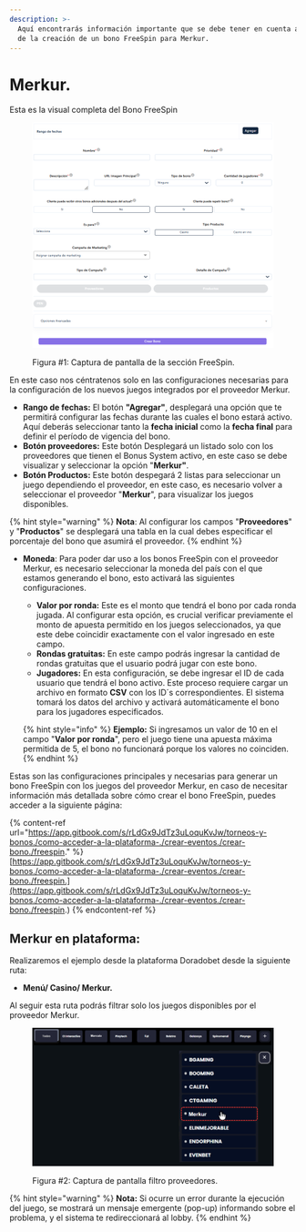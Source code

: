 ```yaml
---
description: >-
  Aquí encontrarás información importante que se debe tener en cuenta al momento
  de la creación de un bono FreeSpin para Merkur.
---
```


# Merkur.

Esta es la visual completa del Bono FreeSpin

<figure><img src=".gitbook/assets/image.png" alt="" width="563"><figcaption><p>Figura #1: Captura de pantalla de la sección FreeSpin.</p></figcaption></figure>

En este caso nos céntratenos solo en las configuraciones necesarias para la configuración de los nuevos juegos integrados por el proveedor Merkur.

* **Rango de fechas:** El botón **"Agregar"**, desplegará una opción que te permitirá configurar las fechas durante las cuales el bono estará activo. Aquí deberás seleccionar tanto la **fecha inicial** como la **fecha final** para definir el período de vigencia del bono.
* **Botón proveedores:** Este botón Desplegará un listado solo con los proveedores que tienen el Bonus System activo, en este caso se debe visualizar y seleccionar la opción "**Merkur"**.
* **Botón Productos:** Este botón despegará 2 listas para seleccionar un juego dependiendo el proveedor, en este caso, es necesario volver a seleccionar el proveedor "**Merkur**", para visualizar los juegos disponibles.

{% hint style="warning" %}
**Nota**: Al configurar los campos "**Proveedores**" y "**Productos**" se desplegará una tabla en la cual debes especificar el porcentaje del bono que asumirá el proveedor.
{% endhint %}

*   **Moneda**: Para poder dar uso a los bonos FreeSpin con el proveedor Merkur, es necesario seleccionar la moneda del país con el que estamos generando el bono, esto activará las siguientes configuraciones.

    * **Valor por ronda:** Este es el monto que tendrá el bono por cada ronda jugada. Al configurar esta opción, es crucial verificar previamente el monto de apuesta permitido en los juegos seleccionados, ya que este debe coincidir exactamente con el valor ingresado en este campo.
    * **Rondas gratuitas:** En este campo podrás ingresar la cantidad de rondas gratuitas que el usuario podrá jugar con este bono.
    * **Jugadores:** En esta configuración, se debe ingresar el ID de cada usuario que tendrá el bono activo. Este proceso requiere cargar un archivo en formato **CSV** con los ID´s correspondientes. El sistema tomará los datos del archivo y activará automáticamente el bono para los jugadores especificados.

    {% hint style="info" %}
    **Ejemplo:** Si ingresamos un valor de 10 en el campo "**Valor por ronda**", pero el juego tiene una apuesta máxima permitida de 5, el bono no funcionará porque los valores no coinciden.
    {% endhint %}

Estas son las configuraciones principales y necesarias para generar un bono FreeSpin con los juegos del proveedor Merkur, en caso de necesitar información más detallada sobre cómo crear el bono FreeSpin, puedes acceder a la siguiente página:

{% content-ref url="https://app.gitbook.com/s/rLdGx9JdTz3uLoquKvJw/torneos-y-bonos./como-acceder-a-la-plataforma-./crear-eventos./crear-bono./freespin." %}
[https://app.gitbook.com/s/rLdGx9JdTz3uLoquKvJw/torneos-y-bonos./como-acceder-a-la-plataforma-./crear-eventos./crear-bono./freespin.](https://app.gitbook.com/s/rLdGx9JdTz3uLoquKvJw/torneos-y-bonos./como-acceder-a-la-plataforma-./crear-eventos./crear-bono./freespin.)
{% endcontent-ref %}

## Merkur en plataforma:

Realizaremos el ejemplo desde la plataforma Doradobet desde la siguiente ruta:&#x20;

* **Menú/ Casino/ Merkur.**

Al seguir esta ruta podrás filtrar solo los juegos disponibles por el proveedor Merkur.

<figure><img src=".gitbook/assets/image (1).png" alt=""><figcaption><p>Figura #2: Captura de pantalla filtro proveedores.</p></figcaption></figure>

{% hint style="warning" %}
**Nota:** Si ocurre un error durante la ejecución del juego, se mostrará un mensaje emergente (pop-up) informando sobre el problema, y el sistema te redireccionará al lobby.
{% endhint %}
